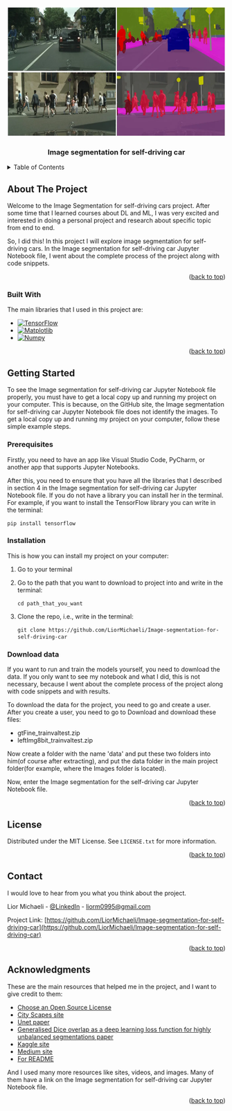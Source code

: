 <!-- Improved compatibility of back to top link: See: https://github.com/othneildrew/Best-README-Template/pull/73 -->
<a name="readme-top"></a>
<!--
*** Thanks for checking out the Best-README-Template. If you have a suggestion
*** that would make this better, please fork the repo and create a pull request
*** or simply open an issue with the tag "enhancement".
*** Don't forget to give the project a star!
*** Thanks again! Now go create something AMAZING! :D
-->


<!-- PROJECT LOGO -->
<br />
<div align="center">
  <a href="https://github.com/LiorMichaeli/Image-segmentation-for-self-driving-car">
    <img src="Images/semantic segmentation.webp" alt="Logo" width="600" height="300">
  </a>
  <h3 align="center">Image segmentation for self-driving car</h3>
</div>



<!-- TABLE OF CONTENTS -->
<details>
  <summary>Table of Contents</summary>
  <ol>
    <li>
      <a href="#about-the-project">About The Project</a>
      <ul>
        <li><a href="#built-with">Built With</a></li>
      </ul>
    </li>
    <li>
      <a href="#getting-started">Getting Started</a>
      <ul>
        <li><a href="#prerequisites">Prerequisites</a></li>
        <li><a href="#installation">Installation</a></li>
        <li><a href="#Download-data">Download data</a></li>
      </ul>
    </li>
    <li><a href="#license">License</a></li>
    <li><a href="#contact">Contact</a></li>
    <li><a href="#acknowledgments">Acknowledgments</a></li>
  </ol>
</details>



<!-- ABOUT THE PROJECT -->
## About The Project

Welcome to the Image Segmentation for self-driving cars project.
After some time that I learned courses about DL and ML, I was very excited and interested in doing a personal project and research about specific topic from end to end.

So, I did this! In this project I will explore image segmentation for self-driving cars.
In the Image segmentation for self-driving car Jupyter Notebook file, I went about the complete process of the project along with code snippets.

<p align="right">(<a href="#readme-top">back to top</a>)</p>



### Built With

The main libraries that I used in this project are:

* [![TensorFlow][TensorFlow.js]][TensorFlow-url]
* [![Matplotlib][Matplotlib.js]][Matplotlib-url]
* [![Numpy][Numpy.js]][Numpy-url]

<p align="right">(<a href="#readme-top">back to top</a>)</p>



<!-- GETTING STARTED -->
## Getting Started

To see the Image segmentation for self-driving car Jupyter Notebook file properly, you must have to get a local copy up and running my project on your computer.
This is because, on the GitHub site, the Image segmentation for self-driving car Jupyter Notebook file does not identify the images.
To get a local copy up and running my project on your computer, follow these simple example steps.

### Prerequisites

Firstly, you need to have an app like Visual Studio Code, PyCharm, or another app that supports Jupyter Notebooks.

After this, you need to ensure that you have all the libraries that I described in section 4 in the Image segmentation for self-driving car Jupyter Notebook file.
If you do not have a library you can install her in the terminal.
For example, if you want to install the TensorFlow library you can write in the terminal:

```
pip install tensorflow
```

### Installation

This is how you can install my project on your computer:

1. Go to your terminal

2. Go to the path that you want to download to project into and write in the terminal:
   ```
   cd path_that_you_want
   ```

3. Clone the repo, i.e., write in the terminal:
   ```
   git clone https://github.com/LiorMichaeli/Image-segmentation-for-self-driving-car
   ```

### Download data

If you want to run and train the models yourself, you need to download the data.
If you only want to see my notebook and what I did, this is not necessary,
because I went about the complete process of the project along with code snippets and with results.

To download the data for the project, you need to go and create a user.
After you create a user, you need to go to Download and download these files:
* gtFine_trainvaltest.zip
* leftImg8bit_trainvaltest.zip

Now create a folder with the name 'data' and put these two folders into him(of course after extracting),
and put the data folder in the main project folder(for example, where the Images folder is located).


Now, enter the Image segmentation for the self-driving car Jupyter Notebook file.

<p align="right">(<a href="#readme-top">back to top</a>)</p>

<!-- LICENSE -->
## License

Distributed under the MIT License. See `LICENSE.txt` for more information.

<p align="right">(<a href="#readme-top">back to top</a>)</p>



<!-- CONTACT -->
## Contact

I would love to hear from you what you think about the project.

Lior Michaeli - [@LinkedIn](https://www.linkedin.com/in/liormichaeli/) - liorm0995@gmail.com

Project Link: [https://github.com/LiorMichaeli/Image-segmentation-for-self-driving-car](https://github.com/LiorMichaeli/Image-segmentation-for-self-driving-car)
<p align="right">(<a href="#readme-top">back to top</a>)</p>



<!-- ACKNOWLEDGMENTS -->
## Acknowledgments

These are the main resources that helped me in the project, and I want to give credit to them:

* [Choose an Open Source License](https://choosealicense.com)
* [City Scapes site](https://www.cityscapes-dataset.com/dataset-overview/#features)
* [Unet paper](https://arxiv.org/pdf/1505.04597.pdf)
* [Generalised Dice overlap as a deep learning loss function for highly unbalanced segmentations paper](https://arxiv.org/pdf/1707.03237v3.pdf)
* [Kaggle site](https://www.kaggle.com/datasets)
* [Medium site](https://medium.com/)
* [For README](https://github.com/othneildrew/Best-README-Template/tree/master#readme-top)

And I used many more resources like sites, videos, and images. Many of them have a link on the Image segmentation for self-driving car Jupyter Notebook file.
  
<p align="right">(<a href="#readme-top">back to top</a>)</p>



<!-- MARKDOWN LINKS & IMAGES -->
<!-- https://www.markdownguide.org/basic-syntax/#reference-style-links -->
[TensorFlow.js]: https://img.shields.io/badge/TensorFlow-FF6F00?style=for-the-badge&logo=tensorflow&logoColor=white
[TensorFlow-url]: https://www.tensorflow.org/?hl=he
[Matplotlib.js]: https://img.shields.io/badge/Matplotlib-3776AB?style=for-the-badge&logo=matplotlib&logoColor=white
[Matplotlib-url]: https://matplotlib.org/
[Numpy.js]: https://img.shields.io/badge/NumPy-013243?style=for-the-badge&logo=numpy&logoColor=white
[Numpy-url]: https://numpy.org/
